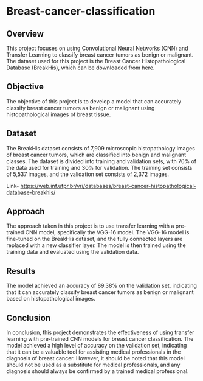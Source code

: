 # Breast-cancer-classification


## Overview
This project focuses on using Convolutional Neural Networks (CNN) and Transfer Learning to classify breast cancer tumors as benign or malignant. The dataset used for this project is the Breast Cancer Histopathological Database (BreakHis), which can be downloaded from here.

## Objective
The objective of this project is to develop a model that can accurately classify breast cancer tumors as benign or malignant using histopathological images of breast tissue.

## Dataset
The BreakHis dataset consists of 7,909 microscopic histopathology images of breast cancer tumors, which are classified into benign and malignant classes. The dataset is divided into training and validation sets, with 70% of the data used for training and 30% for validation. The training set consists of 5,537 images, and the validation set consists of 2,372 images.

Link- https://web.inf.ufpr.br/vri/databases/breast-cancer-histopathological-database-breakhis/

## Approach
The approach taken in this project is to use transfer learning with a pre-trained CNN model, specifically the VGG-16 model. The VGG-16 model is fine-tuned on the BreakHis dataset, and the fully connected layers are replaced with a new classifier layer. The model is then trained using the training data and evaluated using the validation data.

## Results
The model achieved an accuracy of 89.38% on the validation set, indicating that it can accurately classify breast cancer tumors as benign or malignant based on histopathological images.

## Conclusion
In conclusion, this project demonstrates the effectiveness of using transfer learning with pre-trained CNN models for breast cancer classification. The model achieved a high level of accuracy on the validation set, indicating that it can be a valuable tool for assisting medical professionals in the diagnosis of breast cancer. However, it should be noted that this model should not be used as a substitute for medical professionals, and any diagnosis should always be confirmed by a trained medical professional.

